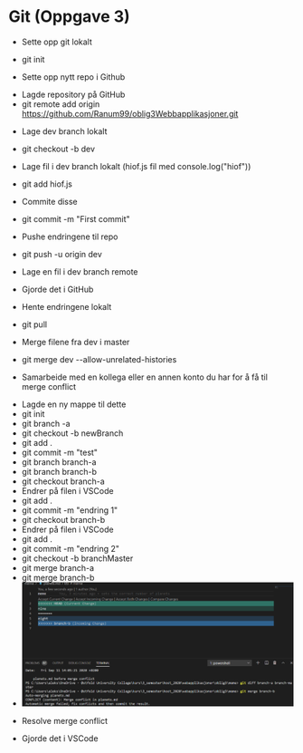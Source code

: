 # Git (Oppgave 3)
* Sette opp git lokalt
- git init
* Sette opp nytt repo i Github
- Lagde repository på GitHub
- git remote add origin https://github.com/Ranum99/oblig3Webbapplikasjoner.git
* Lage dev branch lokalt
- git checkout -b dev
* Lage fil i dev branch lokalt (hiof.js fil med console.log("hiof"))
- git add hiof.js
* Commite disse
- git commit -m "First commit"
* Pushe endringene til repo
- git push -u origin dev
* Lage en fil i dev branch remote
- Gjorde det i GitHub
* Hente endringene lokalt
- git pull 
* Merge filene fra dev i master
- git merge dev --allow-unrelated-histories
* Samarbeide med en kollega eller en annen konto du har for å få til merge conflict
- Lagde en ny mappe til dette
- git init
- git branch -a
- git checkout -b newBranch
- git add .
- git commit -m "test"
- git branch branch-a
- git branch branch-b
- git checkout branch-a
- Endrer på filen i VSCode
- git add .
- git commit -m "endring 1"
- git checkout branch-b
- Endrer på filen i VSCode
- git add .
- git commit -m "endring 2"
- git checkout -b branchMaster
- git merge branch-a
- git merge branch-b
- ![Merge conflict](bilder/oppgave3mergeConflict.png)
* Resolve merge conflict
- Gjorde det i VSCode